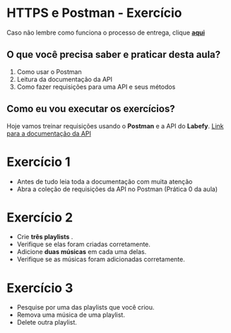 # HTTPS e Postman - Exercício

Caso não lembre como funciona o processo de entrega, clique [**aqui**](https://github.com/labenuexercicios/instrucoes-entrega)

## O que você precisa saber e praticar desta aula?
1. Como usar o Postman
2. Leitura da documentação da API
3. Como fazer requisições para uma API e seus métodos


## Como eu vou executar os exercícios?
Hoje vamos treinar requisições usando o **Postman** e a API do **Labefy**.
[Link para a documentação da API](https://documenter.getpostman.com/view/7549981/SztBc8eT?version=latest)


# Exercício 1
- Antes de tudo leia toda a documentação com muita atenção
- Abra a coleção de requisições da API no Postman (Prática 0 da aula)

# Exercício 2
- Crie **três playlists** .
- Verifique se elas foram criadas corretamente.
- Adicione **duas músicas** em cada uma delas.
- Verifique se as músicas foram adicionadas corretamente.


# Exercício 3
- Pesquise por uma das playlists que você criou.
- Remova uma música de uma playlist.
- Delete outra playlist.


